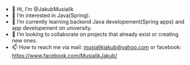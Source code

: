 - 👋 Hi, I’m @JakubMusialik
- 👀 I’m interested in Java(Spring).
- 🌱 I’m currently learning backend Java developement(Spring apps) and app developement on university.
- 💞️ I’m looking to collaborate on projects that already exist or creating new ones.
- 📫 How to reach me via mail: musialikjakub@yahoo.com or facebook: https://www.facebook.com/MusialikJakub/

<!---
JakubMusialik/JakubMusialik is a ✨ special ✨ repository because its `README.md` (this file) appears on your GitHub profile.
You can click the Preview link to take a look at your changes.
--->
